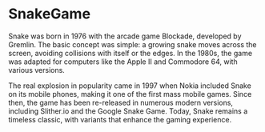 # SnakeGame
Snake was born in 1976 with the arcade game Blockade, developed by Gremlin. The basic concept was simple: a growing snake moves across the screen, avoiding collisions with itself or the edges. In the 1980s, the game was adapted for computers like the Apple II and Commodore 64, with various versions.

The real explosion in popularity came in 1997 when Nokia included Snake on its mobile phones, making it one of the first mass mobile games. Since then, the game has been re-released in numerous modern versions, including Slither.io and the Google Snake Game. Today, Snake remains a timeless classic, with variants that enhance the gaming experience.